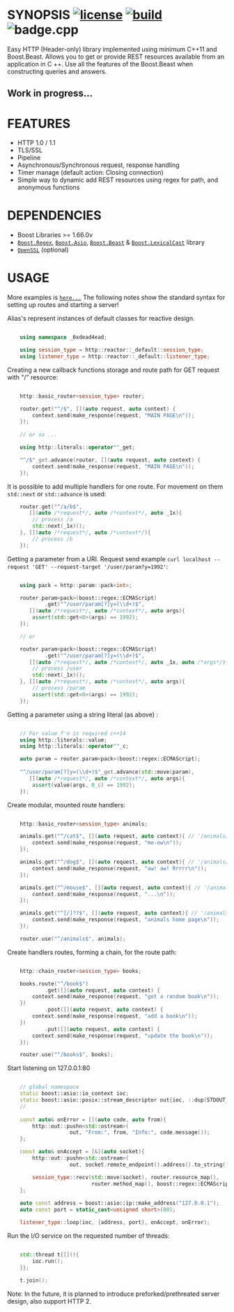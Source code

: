 # SYNOPSIS [![license][badge.license]][license] [![build][badge.build]][build] ![badge.cpp](https://img.shields.io/badge/c++-11/14-ff69b4.svg?style=flat-square)

[badge.license]: http://img.shields.io/badge/license-BSD%E2%80%932%E2%80%93Clause-blue.svg?style=flat-square
[badge.build]: https://img.shields.io/travis/0xdead4ead/BeastHttp.svg?style=flat-square&logo=travis

[license]: https://github.com/0xdead4ead/BeastHttp/blob/master/LICENSE
[build]: https://travis-ci.org/0xdead4ead/BeastHttp

Easy HTTP (Header-only) library implemented using minimum C++11 and Boost.Beast. Allows you to get or provide REST resources available from an application in C ++. Use all the features of the Boost.Beast when constructing queries and answers.

## Work in progress...

# FEATURES

* HTTP 1.0 / 1.1
* TLS/SSL
* Pipeline
* Asynchronous/Synchronous request, response handling
* Timer manage (default action: Closing connection)
* Simple way to dynamic add REST resources using regex for path, and anonymous functions

# DEPENDENCIES

* Boost Libraries >= 1.66.0v
* [`Boost.Regex`](https://github.com/boostorg/regex), [`Boost.Asio`](https://github.com/boostorg/asio), [`Boost.Beast`](https://github.com/boostorg/beast/tree/develop) & [`Boost.LexicalCast`](https://github.com/boostorg/lexical_cast) library
* [`OpenSSL`](https://github.com/openssl/openssl) (optional)

# USAGE

More examples is [`here...`](https://github.com/0xdead4ead/BeastHttp/tree/dev/examples)
The following notes show the standard syntax for setting up routes and starting a server!

Alias's represent instances of default classes for reactive design.

```cpp

    using namespace _0xdead4ead;

    using session_type = http::reactor::_default::session_type;
    using listener_type = http::reactor::_default::listener_type;

```

Creating a new callback functions storage and route path for GET request with "/" resource: 

```cpp

    http::basic_router<session_type> router;

    router.get("^/$", [](auto request, auto context) {
        context.send(make_response(request, "MAIN PAGE\n"));
    });
    
    // or so ...

    using http::literals::operator""_get;

    "^/$"_get.advance(router, [](auto request, auto context) {
        context.send(make_response(request, "MAIN PAGE\n"));
    });

```

It is possible to add multiple handlers for one route. For movement on them `std::next` or `std::advance` is used:

```cpp
    router.get("^/a/b$",
       [](auto /*request*/, auto /*context*/, auto _1x){
        // process /a
        std::next(_1x)();
    }, [](auto /*request*/, auto /*context*/){
        // process /b
    });

```

Getting a parameter from a URI. Request send example `curl localhost --request 'GET' --request-target '/user/param?y=1992'`:

```cpp

    using pack = http::param::pack<int>;

    router.param<pack>(boost::regex::ECMAScript)
            .get("^/user/param[?]y=(\\d+)$", 
       [](auto /*request*/, auto /*context*/, auto args){
        assert(std::get<0>(args) == 1992);
    });

    // or

    router.param<pack>(boost::regex::ECMAScript)
            .get("^/user/param[?]y=(\\d+)$",
       [](auto /*request*/, auto /*context*/, auto _1x, auto /*args*/){
        // process /user
        std::next(_1x)();
    }, [](auto /*request*/, auto /*context*/, auto args){
        // process /param
        assert(std::get<0>(args) == 1992);
    });

```

Getting a parameter using a string literal (as above) :

```cpp

    // For value f'n is required c++14
    using http::literals::value;
    using http::literals::operator""_c;

    auto param = router.param<pack>(boost::regex::ECMAScript);
    
    "^/user/param[?]y=(\\d+)$"_get.advance(std::move(param), 
       [](auto /*request*/, auto /*context*/, auto args){
        assert(value(args, 0_c) == 1992);
    });

```

Create modular, mounted route handlers:

```cpp

    http::basic_router<session_type> animals;

    animals.get("^/cat$", [](auto request, auto context){ // '/animals/cat'
        context.send(make_response(request, "me-ow\n"));
    });

    animals.get("^/dog$", [](auto request, auto context){ // '/animals/dog'
        context.send(make_response(request, "aw! aw! Rrrrr\n"));
    });

    animals.get("^/mouse$", [](auto request, auto context){ // '/animals/mouse'
        context.send(make_response(request, "...\n"));
    });

    animals.get("^[/]??$", [](auto request, auto context){ // '/animals' or '/animals/'
        context.send(make_response(request, "animals home page\n"));
    });

    router.use("^/animals$", animals);

```

Create handlers routes, forming a chain, for the route path:

```cpp

    http::chain_router<session_type> books;

    books.route("^/book$")
            .get([](auto request, auto context) {
        context.send(make_response(request, "get a random book\n"));
    })
            .post([](auto request, auto context) {
        context.send(make_response(request, "add a book\n"));
    })
            .put([](auto request, auto context) {
        context.send(make_response(request, "update the book\n"));
    });

    router.use("^/books$", books);

```

Start listening on 127.0.0.1:80

```cpp

    // global namespace
    static boost::asio::io_context ioc;
    static boost::asio::posix::stream_descriptor out{ioc, ::dup(STDOUT_FILENO)};
    //
    
    const auto& onError = [](auto code, auto from){
        http::out::pushn<std::ostream>(
                    out, "From:", from, "Info:", code.message());
    };

    const auto& onAccept = [&](auto socket){
        http::out::pushn<std::ostream>(
                    out, socket.remote_endpoint().address().to_string(), "connected!");

        session_type::recv(std::move(socket), router.resource_map(),
                           router.method_map(), boost::regex::ECMAScript, onError);
    };
    
    auto const address = boost::asio::ip::make_address("127.0.0.1");
    auto const port = static_cast<unsigned short>(80);

    listener_type::loop(ioc, {address, port}, onAccept, onError);

```

Run the I/O service on the requested number of threads:

```cpp

    std::thread t{[](){
        ioc.run();
    }};
    
    t.join();

```
Note: In the future, it is planned to introduce preforked/prethreated server design, also support HTTP 2.
